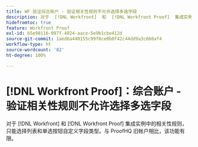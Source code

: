 ```yaml
---
title: WF 验证综合账户 - 验证相关性规则不允许选择多选字段
description: 对于  [!DNL Workfront]  和  [!DNL Workfront Proof]  集成实例中的相关性规则，只能选择列表和单选按钮自定义字段类型。与 ProofHQ 旧帐户相比，该功能有限。
hidefromtoc: true
feature: Workfront Proof
exl-id: b5e90116-097f-4024-aace-5e9b1cbe412d
source-git-commit: 1aed6a440155c99f8ce0b0f42c44dd9a3c660af4
workflow-type: ht
source-wordcount: '82'
ht-degree: 100%

---
```


# [!DNL Workfront Proof]：综合账户 - 验证相关性规则不允许选择多选字段

<!--valid issue; Won't fix-->

对于 [!DNL Workfront] 和 [!DNL Workfront Proof] 集成实例中的相关性规则，只能选择列表和单选按钮自定义字段类型。与 ProofHQ 旧帐户相比，该功能有限。
